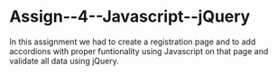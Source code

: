# Assign--4--Javascript--jQuery
In this assignment we had to create a registration page and to add accordions with proper funtionality using Javascript on that page and validate all data using jQuery.
